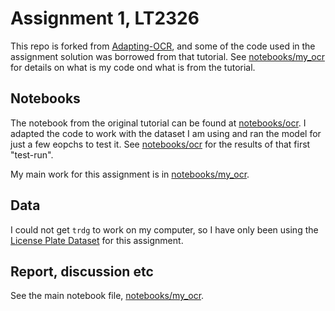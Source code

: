 # Assignment 1, LT2326

This repo is forked from [Adapting-OCR](https://github.com/Deepayan137/Adapting-OCR), and some of the code used in the assignment solution was borrowed from that tutorial. See [notebooks/my_ocr](https://github.com/TomBladsjo/Assignment-1-LT2326/blob/master/notebooks/my_ocr.ipynb) for details on what is my code ond what is from the tutorial.

## Notebooks
The notebook from the original tutorial can be found at [notebooks/ocr](https://github.com/TomBladsjo/Assignment-1-LT2326/blob/master/notebooks/ocr.ipynb). I adapted the code to work with the dataset I am using and ran the model for just a few eopchs to test it. See [notebooks/ocr](https://github.com/TomBladsjo/Assignment-1-LT2326/blob/master/notebooks/ocr.ipynb) for the results of that first "test-run".

My main work for this assignment is in [notebooks/my_ocr](https://github.com/TomBladsjo/Assignment-1-LT2326/blob/master/notebooks/my_ocr.ipynb).

## Data
I could not get `trdg` to work on my computer, so I have only been using the [License Plate Dataset](https://www.kaggle.com/datasets/francescopettini/license-plate-characters-detection-ocr) for this assignment. 

## Report, discussion etc
See the main notebook file, [notebooks/my_ocr](https://github.com/TomBladsjo/Assignment-1-LT2326/blob/master/notebooks/my_ocr.ipynb). 